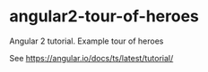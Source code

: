# angular2-tour-of-heroes
Angular 2 tutorial. Example tour of heroes

See https://angular.io/docs/ts/latest/tutorial/
